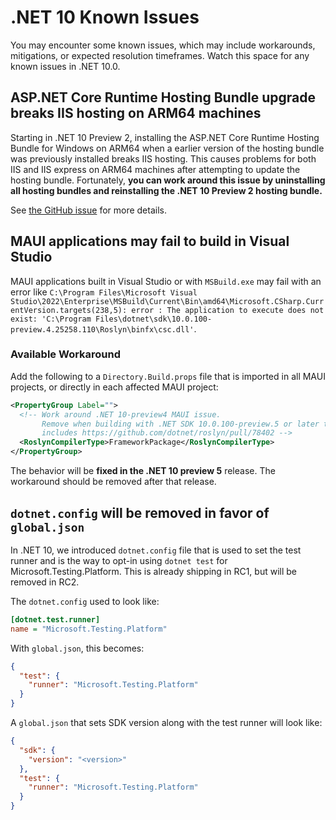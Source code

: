 # .NET 10 Known Issues

You may encounter some known issues, which may include workarounds, mitigations, or expected resolution timeframes. Watch this space for any known issues in .NET 10.0.

## ASP.NET Core Runtime Hosting Bundle upgrade breaks IIS hosting on ARM64 machines

Starting in .NET 10 Preview 2, installing the ASP.NET Core Runtime Hosting Bundle for Windows on ARM64 when a earlier version of the hosting bundle was previously installed breaks IIS hosting. This causes problems for both IIS and IIS express on ARM64 machines after attempting to update the hosting bundle. Fortunately, **you can work around this issue by uninstalling all hosting bundles and reinstalling the .NET 10 Preview 2 hosting bundle.**

See [the GitHub issue](https://github.com/dotnet/aspnetcore/issues/60764) for more details.

## MAUI applications may fail to build in Visual Studio

MAUI applications built in Visual Studio or with `MSBuild.exe` may fail with an error like `C:\Program Files\Microsoft Visual Studio\2022\Enterprise\MSBuild\Current\Bin\amd64\Microsoft.CSharp.CurrentVersion.targets(238,5): error : The application to execute does not exist: 'C:\Program Files\dotnet\sdk\10.0.100-preview.4.25258.110\Roslyn\binfx\csc.dll'`.

### Available Workaround

Add the following to a `Directory.Build.props` file that is imported in all MAUI projects, or directly in each affected MAUI project:

```xml
<PropertyGroup Label="">
  <!-- Work around .NET 10-preview4 MAUI issue.
       Remove when building with .NET SDK 10.0.100-preview.5 or later that
       includes https://github.com/dotnet/roslyn/pull/78402 -->
  <RoslynCompilerType>FrameworkPackage</RoslynCompilerType>
</PropertyGroup>
```

The behavior will be **fixed in the .NET 10 preview 5** release. The workaround should be removed after that release.

## `dotnet.config` will be removed in favor of `global.json`

In .NET 10, we introduced `dotnet.config` file that is used to set the test runner and is the way to opt-in using `dotnet test` for Microsoft.Testing.Platform. This is already shipping in RC1, but will be removed in RC2.

The `dotnet.config` used to look like:

```ini
[dotnet.test.runner]
name = "Microsoft.Testing.Platform"
```

With `global.json`, this becomes:

```json
{
  "test": {
    "runner": "Microsoft.Testing.Platform"
  }
}
```

A `global.json` that sets SDK version along with the test runner will look like:

```json
{
  "sdk": {
    "version": "<version>"
  },
  "test": {
    "runner": "Microsoft.Testing.Platform"
  }
}
```

